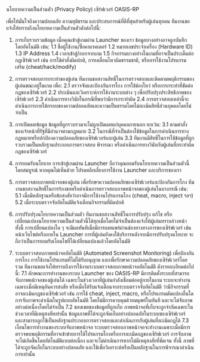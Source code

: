 นโยบายความเป็นส่วนตัว (Privacy Policy)
เซิร์ฟเวอร์ OASIS-RP

เพื่อให้มั่นใจถึงความปลอดภัย ความยุติธรรม และประสบการณ์ที่ดีที่สุดสำหรับผู้เล่นทุกคน ทีมงานขอแจ้งให้ทราบถึงนโยบายความเป็นส่วนตัวดังต่อไปนี้:

1. การเก็บรวบรวมข้อมูล
   เมื่อคุณเข้าสู่เกมผ่าน Launcher ของเรา ข้อมูลบางอย่างอาจถูกบันทึกโดยอัตโนมัติ เช่น:
   1.1 ชื่อผู้ใช้งาน/ชื่อคาแรคเตอร์
   1.2 หมายเลขประจำเครื่อง (Hardware ID)
   1.3 IP Address
   1.4 เวลาเข้าสู่/ออกจากเกม
   1.5 กิจกรรมบางอย่างในเกมที่อาจเป็นประเด็นต่อกฎเซิร์ฟเวอร์ เช่น การใช้คำสั่งผิดปกติ, การเคลื่อนไหวผิดธรรมชาติ, หรือการใช้งานโปรแกรมเสริม (cheat/hack/modify)

2. การตรวจสอบการกระทำของผู้เล่น
   ทีมงานขอสงวนสิทธิ์ในการตรวจสอบและติดตามพฤติกรรมของผู้เล่นขณะอยู่ในเกม เพื่อ:
   2.1 ตรวจจับและป้องกันการโกง การใช้ช่องโหว่ หรือการกระทำที่ขัดต่อกฎของเซิร์ฟเวอร์
   2.2 ประเมินและวิเคราะห์การใช้งานระบบต่าง ๆ เพื่อปรับปรุงประสิทธิภาพของเซิร์ฟเวอร์
   2.3 ดำเนินการทางวินัยในกรณีที่พบว่ามีการกระทำผิด
   2.4 การตรวจสอบเหล่านี้จะดำเนินการภายใต้กรอบของความปลอดภัยและความเป็นธรรมโดยไม่ละเมิดสิทธิ์ส่วนบุคคลโดยไม่จำเป็น

3. การเปิดเผยข้อมูล
   ข้อมูลที่ถูกรวบรวมจะไม่ถูกเปิดเผยแก่บุคคลภายนอก ยกเว้น:
   3.1 ตามคำสั่งของเจ้าหน้าที่รัฐที่มีอำนาจตามกฎหมาย
   3.2 ในกรณีที่จำเป็นต้องใช้ข้อมูลในการดำเนินการทางกฎหมายหรือปกป้องความปลอดภัยของเซิร์ฟเวอร์และผู้เล่น
   3.3 ทีมงานมีสิทธิ์ในการใช้ข้อมูลที่ถูกรวบรวมเป็นหลักฐานประกอบการตรวจสอบ พิจารณา หรือดำเนินการทางวินัยกับผู้เล่นที่กระทำผิดกฎของเซิร์ฟเวอร์

4. การยอมรับนโยบาย
   การเข้าสู่เกมผ่าน Launcher ถือว่าคุณยอมรับนโยบายความเป็นส่วนตัวนี้โดยสมบูรณ์ หากคุณไม่เห็นด้วย โปรดหลีกเลี่ยงการใช้งาน Launcher และบริการของเรา

5. การตรวจสอบภาพหน้าจอของผู้เล่น
   เพื่อรักษาความปลอดภัยของเซิร์ฟเวอร์และป้องกันการโกง ทีมงานขอสงวนสิทธิ์ในการร้องขอหรือดำเนินการตรวจสอบภาพหน้าจอของผู้เล่นในบางกรณี เช่น:
   5.1 เมื่อมีหลักฐานหรือข้อสงสัยว่าอาจมีการใช้งานโปรแกรมโกง (cheat, macro, inject ฯลฯ)
   5.2 เมื่อระบบตรวจจับอัตโนมัติแจ้งเตือนกิจกรรมที่ผิดปกติ

6. การปรับปรุงนโยบายความเป็นส่วนตัว
   ทีมงานขอสงวนสิทธิ์ในการปรับปรุง แก้ไข หรือเปลี่ยนแปลงนโยบายความเป็นส่วนตัวนี้ได้ทุกเมื่อโดยไม่จำเป็นต้องแจ้งให้ผู้เล่นทราบล่วงหน้า ทั้งนี้ การเปลี่ยนแปลงใด ๆ จะมีผลทันทีเมื่อมีการเผยแพร่ผ่านช่องทางทางการของเซิร์ฟเวอร์ เช่น หน้าเว็บไซต์หรือภายใน Launcher
   การที่ผู้เล่นยังคงใช้บริการหลังจากมีการปรับปรุงนโยบาย จะถือว่าเป็นการยอมรับเงื่อนไขที่ได้เปลี่ยนแปลงแล้วโดยอัตโนมัติ

7. ระบบตรวจสอบภาพหน้าจออัตโนมัติ (Automated Screenshot Monitoring)
   เพื่อป้องกันการโกง การใช้งานโปรแกรมที่ไม่ได้รับอนุญาต และเพื่อรักษาความปลอดภัยของเซิร์ฟเวอร์โดยรวม ทีมงานขอแจ้งให้ทราบถึงการใช้งานระบบตรวจสอบภาพหน้าจออัตโนมัติ ดังรายละเอียดต่อไปนี้:
   7.1 ลักษณะการทำงานของระบบ
   Launcher ของ OASIS-RP มีการติดตั้งระบบที่สามารถจับภาพหน้าจอของผู้เล่นได้ เฉพาะในช่วงเวลาที่ผู้เล่นกำลังเชื่อมต่ออยู่ภายในเกม
   ระบบจะทำงาน เฉพาะเมื่อมีเหตุอันควรสงสัย หรือเมื่อได้รับแจ้งเตือนจากระบบตรวจจับอัตโนมัติ ว่ามีกิจกรรมที่อาจละเมิดกฎของเซิร์ฟเวอร์ เช่น การใช้ cheat, inject, macro, หรือโปรแกรมดัดแปลงอื่นใด
   การจับภาพจะดำเนินในรูปแบบอัตโนมัติ โดยไม่มีการควบคุมด้วยมนุษย์ในทันที และจะไม่จับภาพอย่างต่อเนื่องโดยไม่จำเป็น
   7.2 ขอบเขตของข้อมูลที่ถูกเก็บ
   ภาพหน้าจอที่เก็บจะถูกจำกัดเฉพาะในช่วงเวลาที่มีเหตุสงสัยเท่านั้น
   ข้อมูลภาพที่ได้จะถูกจัดเก็บอย่างปลอดภัยในระบบของเซิร์ฟเวอร์ และสามารถถูกใช้เป็นหลักฐานประกอบการตรวจสอบและดำเนินการกับผู้เล่นที่ละเมิดกฎได้
   7.3 เงื่อนไขการทำงานของระบบจับภาพหน้าจอ
   ระบบตรวจสอบภาพหน้าจอจะทำงานเฉพาะเมื่อมีการตรวจพบพฤติกรรมที่อาจเข้าข่ายการใช้โปรแกรมโกงหรือการละเมิดกฎของเซิร์ฟเวอร์
   การจับภาพจะไม่เกิดขึ้นโดยอัตโนมัติแบบต่อเนื่อง และจะไม่ดำเนินการหากไม่มีเหตุสงสัยที่ชัดเจน ทั้งนี้ ภาพที่ได้จะถูกจัดเก็บในระบบอย่างปลอดภัย และใช้เพื่อวิเคราะห์หรือเป็นหลักฐานในการพิจารณาดำเนินการเท่านั้น
